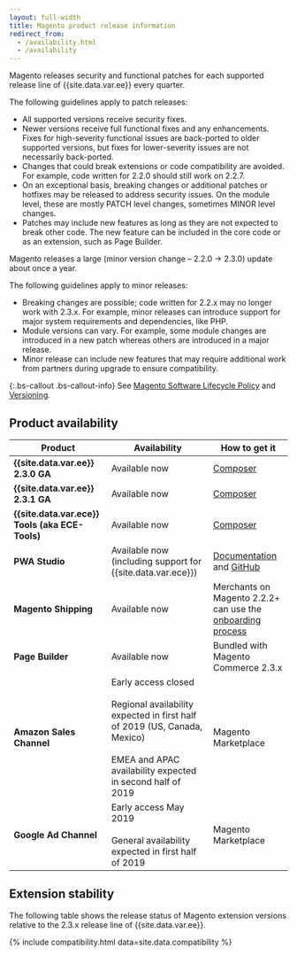 ```yaml
---
layout: full-width
title: Magento product release information
redirect_from: 
  - /availability.html
  - /availability
---
```


Magento releases security and functional patches for each supported release line of {{site.data.var.ee}} every quarter.

The following guidelines apply to patch releases:

- All supported versions receive security fixes.
- Newer versions receive full functional fixes and any enhancements. Fixes for high-severity functional issues are back-ported to older supported versions, but fixes for lower-severity issues are not necessarily back-ported.
- Changes that could break extensions or code compatibility are avoided. For example, code written for 2.2.0 should still work on 2.2.7.
- On an exceptional basis, breaking changes or additional patches or hotfixes may be released to address security issues. On the module level, these are mostly PATCH level changes, sometimes MINOR level changes.
- Patches may include new features as long as they are not expected to break other code. The new feature can be included in the core code or as an extension, such as Page Builder.

Magento releases a large (minor version change – 2.2.0 -> 2.3.0) update about once a year.

The following guidelines apply to minor releases:

- Breaking changes are possible; code written for 2.2.x may no longer work with 2.3.x. For example, minor releases can introduce support for major system requirements and dependencies, like PHP.
- Module versions can vary. For example, some module changes are introduced in a new patch whereas others are introduced in a major release.
- Minor release can include new features that may require additional work from partners during upgrade to ensure compatibility.

{:.bs-callout .bs-callout-info}
See [Magento Software Lifecycle Policy] and [Versioning].

## Product availability

| Product                                         | Availability                                                                                                                                                           | How to get it                                                                                                                |
|-------------------------------------------------|------------------------------------------------------------------------------------------------------------------------------------------------------------------------|------------------------------------------------------------------------------------------------------------------------------|
| **{{site.data.var.ee}} 2.3.0 GA**               | Available now                                                                                                                                                          | [Composer](https://devdocs.magento.com/guides/v2.3/install-gde/composer.html)                                                |
| **{{site.data.var.ee}} 2.3.1 GA**               | Available now                                                                                                                                                          | [Composer](https://devdocs.magento.com/guides/v2.3/install-gde/composer.html)                                                |
| **{{site.data.var.ece}} Tools (aka ECE-Tools)** | Available now                                                                                                                                                          | [Composer](https://devdocs.magento.com/guides/v2.3/cloud/project/ece-tools-update.html)                                      |
| **PWA Studio**                                  | Available now (including support for {{site.data.var.ece}})                                                                                                            | [Documentation](https://magento-research.github.io/pwa-studio/) and [GitHub](https://github.com/magento-research/pwa-studio) |
| **Magento Shipping**                            | Available now                                                                                                                                                          | Merchants on Magento 2.2.2+ can use the [onboarding process](https://account.magento.com/shipping/onboarding/start)          |
| **Page Builder**                                | Available now                                                                                                                                                          | Bundled with Magento Commerce 2.3.x                                                                                          |
| **Amazon Sales Channel**                        | Early access closed<br><br>Regional availability expected in first half of 2019 (US, Canada, Mexico)<br><br>EMEA and APAC availability expected in second half of 2019 | Magento Marketplace                                                                                                          |
| **Google Ad Channel**                           | Early access May 2019<br><br>General availability expected in first half of 2019                                                                                       | Magento Marketplace                                                                                                          |

## Extension stability

The following table shows the release status of Magento extension versions relative to the 2.3.x release line of {{site.data.var.ee}}.

{% include compatibility.html data=site.data.compatibility %}

<!-- Link definitions -->

[Versioning]: https://devdocs.magento.com/guides/v2.3/extension-dev-guide/versioning/
[Magento Software Lifecycle Policy]: https://magento.com/sites/default/files/magento-software-lifecycle-policy.pdf
